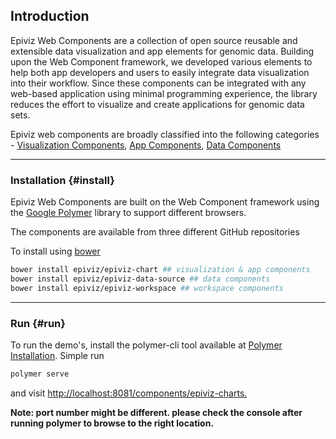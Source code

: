 ## **Introduction**

Epiviz Web Components are a collection of open source reusable and extensible data visualization and app elements for genomic data. Building upon the Web Component framework, we developed various elements to help both app developers and users to easily integrate data visualization into their workflow. Since these components can be integrated with any web-based application using minimal programming experience, the library reduces the effort to visualize and create applications for genomic data sets.

Epiviz web components are broadly classified into the following categories - [Visualization Components](/visualization-components.md), [App Components](/app-components.md), [Data Components](/data-components.md)

---

### Installation {#install}

Epiviz Web Components are built on the Web Component framework using the [Google Polymer](https://www.polymer-project.org/) library to support different browsers.

The components are available from three different GitHub repositories

To install using [bower](https://bower.io/)

```bash
bower install epiviz/epiviz-chart ## visualization & app components
bower install epiviz/epiviz-data-source ## data components
bower install epiviz/epiviz-workspace ## workspace components
```

---

### Run {#run}

To run the demo's, install the polymer-cli tool available at [Polymer Installation](https://www.polymer-project.org/1.0/start/). Simple run

```bash
polymer serve
```

and visit [http://localhost:8081/components/epiviz-charts.](http://localhost:8081/components/epiviz-charts)

**Note: port number might be different. please check the console after running polymer to browse to the right location.**

